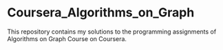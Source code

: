# Coursera_Algorithms_on_Graph

This repository contains my solutions to the programming assignments of Algorithms on Graph Course on Coursera.
